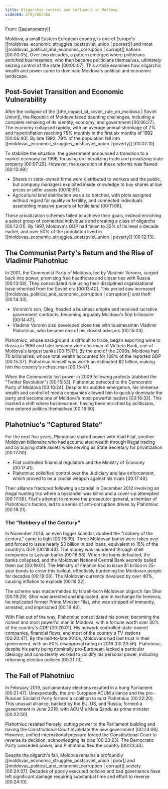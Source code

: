 ```yaml
---
title: Oligarchic control and influence in Moldova
videoId: bf0j26bCbkA
---
```


From: [[asianometry]] <br/> 

Moldova, a small Eastern European country, is one of Europe's [[moldovas_economic_struggles_postsoviet_union | poorest]] and most [[moldovas_political_and_economic_corruption | corrupt]] nations <a class="yt-timestamp" data-t="00:00:05">[00:00:05]</a>. Over two decades, a pattern emerged where politicians enriched businessmen, who then became politicians themselves, ultimately seizing control of the state <a class="yt-timestamp" data-t="00:00:07">[00:00:07]</a>. This article examines how oligarchic wealth and power came to dominate Moldova's political and economic landscape.

## Post-Soviet Transition and Economic Vulnerability

After the collapse of the [[the_impact_of_soviet_rule_on_moldova | Soviet Union]], the Republic of Moldova faced daunting challenges, including a complete remaking of its identity, economy, and government <a class="yt-timestamp" data-t="00:06:27">[00:06:27]</a>. The economy collapsed rapidly, with an average annual shrinkage of 7% and hyperinflation reaching 75% monthly in the first six months of 1992 <a class="yt-timestamp" data-t="00:06:40">[00:06:40]</a>. By late 1992, 79% of the population fell into [[moldovas_economic_struggles_postsoviet_union | poverty]] <a class="yt-timestamp" data-t="00:07:10">[00:07:10]</a>.

To stabilize the situation, the government announced a transition to a market economy by 1996, focusing on liberalizing trade and privatizing state property <a class="yt-timestamp" data-t="00:07:29">[00:07:29]</a>. However, the execution of these reforms was flawed <a class="yt-timestamp" data-t="00:10:49">[00:10:49]</a>:
*   Shares in state-owned firms were distributed to workers and the public, but company managers exploited inside knowledge to buy shares at low prices or pilfer assets <a class="yt-timestamp" data-t="00:10:51">[00:10:51]</a>.
*   Agricultural land distribution was also botched, with plots assigned without regard for quality or fertility, and connected individuals assembling massive parcels of fertile land <a class="yt-timestamp" data-t="00:11:06">[00:11:06]</a>.

These privatization schemes failed to achieve their goals, instead enriching a select group of connected individuals and creating a class of oligarchs <a class="yt-timestamp" data-t="00:12:01">[00:12:01]</a>. By 1997, Moldova's GDP had fallen to 35% of its level a decade earlier, and over 50% of the population lived in [[moldovas_economic_struggles_postsoviet_union | poverty]] <a class="yt-timestamp" data-t="00:12:13">[00:12:13]</a>.

## The Communist Party's Return and the Rise of Vladimir Plahotniuc

In 2001, the Communist Party of Moldova, led by Vladimir Voronin, surged back into power, promising free healthcare and closer ties with Russia <a class="yt-timestamp" data-t="00:13:08">[00:13:08]</a>. They consolidated rule using their disciplined organizational base inherited from the Soviet era <a class="yt-timestamp" data-t="00:13:40">[00:13:40]</a>. This period saw increased [[moldovas_political_and_economic_corruption | corruption]] and theft <a class="yt-timestamp" data-t="00:14:33">[00:14:33]</a>.
*   Voronin's son, Oleg, headed a business empire and received lucrative government contracts, becoming arguably Moldova's first billionaire <a class="yt-timestamp" data-t="00:14:47">[00:14:47]</a>.
*   Vladimir Voronin also developed close ties with businessman Vladimir Plahotniuc, who became one of his closest advisors <a class="yt-timestamp" data-t="00:15:03">[00:15:03]</a>.

Plahotniuc, whose background is difficult to trace, began exporting wine to Russia in 1996 and later became vice-chairman of Victoria Bank, one of Moldova's largest banks <a class="yt-timestamp" data-t="00:15:17">[00:15:17]</a>. By the end of the 2000s, Moldova had 70 billionaires, whose total wealth accounted for 138% of the reported GDP <a class="yt-timestamp" data-t="00:15:37">[00:15:37]</a>. Plahotniuc himself was worth an estimated $2 billion, making him the country's richest man <a class="yt-timestamp" data-t="00:15:47">[00:15:47]</a>.

When the Communists lost power in 2009 following protests (dubbed the "Twitter Revolution") <a class="yt-timestamp" data-t="00:15:53">[00:15:53]</a>, Plahotniuc defected to the Democratic Party of Moldova <a class="yt-timestamp" data-t="00:16:24">[00:16:24]</a>. Despite his sudden emergence, his immense wealth and control of media companies allowed him to quickly dominate the party and become one of Moldova's most powerful leaders <a class="yt-timestamp" data-t="00:16:33">[00:16:33]</a>. This marked a shift where businessmen, having been enriched by politicians, now entered politics themselves <a class="yt-timestamp" data-t="00:16:50">[00:16:50]</a>.

## Plahotniuc's "Captured State"

For the next five years, Plahotniuc shared power with Vlad Filat, another Moldovan billionaire who had accumulated wealth through illegal trading and by buying state assets while serving as State Secretary for privatization <a class="yt-timestamp" data-t="00:17:00">[00:17:00]</a>.
*   Filat controlled financial regulators and the Ministry of Economy <a class="yt-timestamp" data-t="00:17:41">[00:17:41]</a>.
*   Plahotniuc solidified control over the Judiciary and law enforcement, which proved to be a crucial weapon against his rivals <a class="yt-timestamp" data-t="00:17:48">[00:17:48]</a>.

Their alliance fractured following a scandal in December 2012 involving an illegal hunting trip where a bystander was killed and a cover-up attempted <a class="yt-timestamp" data-t="00:17:56">[00:17:56]</a>. Filat's attempt to remove the prosecutor general, a member of Plahotniuc's faction, led to a series of anti-corruption drives by Plahotniuc <a class="yt-timestamp" data-t="00:18:21">[00:18:21]</a>.

### The "Robbery of the Century"

In November 2014, an even bigger scandal, dubbed the "robbery of the century," came to light <a class="yt-timestamp" data-t="00:18:39">[00:18:39]</a>. Three Moldovan banks were taken over and forced to issue nearly $3 billion in bad loans, equivalent to 15% of the country's GDP <a class="yt-timestamp" data-t="00:18:43">[00:18:43]</a>. The money was laundered through shell companies to Latvian banks <a class="yt-timestamp" data-t="00:18:53">[00:18:53]</a>. When the loans defaulted, the banks collapsed, and the Moldovan National Central Bank secretly bailed them out <a class="yt-timestamp" data-t="00:19:01">[00:19:01]</a>. The Ministry of Finance had to issue $1 billion in 25-year bonds to cover this bailout, effectively burdening the Moldovan people for decades <a class="yt-timestamp" data-t="00:19:08">[00:19:08]</a>. The Moldovan currency devalued by over 40%, causing inflation to explode <a class="yt-timestamp" data-t="00:19:22">[00:19:22]</a>.

The scheme was masterminded by Israeli-born Moldovan oligarch Ilan Shor <a class="yt-timestamp" data-t="00:19:29">[00:19:29]</a>. Shor was arrested and implicated, and in exchange for leniency, he implicated former Prime Minister Filat, who was stripped of immunity, arrested, and imprisoned <a class="yt-timestamp" data-t="00:19:46">[00:19:46]</a>.

With Filat out of the way, Plahotniuc consolidated his power, becoming the richest and most powerful man in Moldova, with a fortune worth over 30% of the country's GDP <a class="yt-timestamp" data-t="00:20:01">[00:20:01]</a>. His network controlled state-owned companies, financial flows, and most of the country's TV stations <a class="yt-timestamp" data-t="00:20:47">[00:20:47]</a>. By the mid-to-late 2010s, Moldovans had lost trust in their government, with an 80% disapproval rating in 2016 <a class="yt-timestamp" data-t="00:20:56">[00:20:56]</a>. Plahotniuc, despite his party being nominally pro-European, lacked a particular ideology and consistently worked to solidify his personal power, including reforming election policies <a class="yt-timestamp" data-t="00:21:13">[00:21:13]</a>.

## The Fall of Plahotniuc

In February 2019, parliamentary elections resulted in a hung Parliament <a class="yt-timestamp" data-t="00:21:47">[00:21:47]</a>. Unexpectedly, the pro-European ACUM alliance and the pro-Russian Socialist Party formed a coalition to oust Plahotniuc <a class="yt-timestamp" data-t="00:22:20">[00:22:20]</a>. This unusual alliance, backed by the EU, US, and Russia, formed a government in June 2019, with ACUM's Maia Sandu as prime minister <a class="yt-timestamp" data-t="00:22:50">[00:22:50]</a>.

Plahotniuc resisted fiercely, cutting power to the Parliament building and having the Constitutional Court invalidate the new government <a class="yt-timestamp" data-t="00:23:06">[00:23:06]</a>. However, unified international pressure forced the Constitutional Court to reverse its decision, acknowledging its bias <a class="yt-timestamp" data-t="00:23:23">[00:23:23]</a>. The Democratic Party conceded power, and Plahotniuc fled the country <a class="yt-timestamp" data-t="00:23:33">[00:23:33]</a>.

Despite the oligarch's fall, Moldova remains a profoundly [[moldovas_economic_struggles_postsoviet_union | poor]] and [[moldovas_political_and_economic_corruption | corrupt]] society <a class="yt-timestamp" data-t="00:24:07">[00:24:07]</a>. Decades of poorly executed policies and bad governance have left significant damage requiring substantial time and effort to reverse <a class="yt-timestamp" data-t="00:24:10">[00:24:10]</a>.